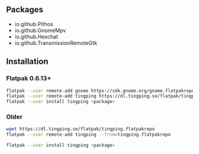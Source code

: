 Packages
--------

- io.github.Pithos
- io.github.GnomeMpv
- io.github.Hexchat
- io.github.TransmissionRemoteGtk

Installation
------------

### Flatpak 0.6.13+

```sh
flatpak --user remote-add gnome https://sdk.gnome.org/gnome.flatpakrepo
flatpak --user remote-add tingping https://dl.tingping.se/flatpak/tingping.flatpakrepo
flatpak --user install tingping <package>
```

### Older
```sh
wget https://dl.tingping.se/flatpak/tingping.flatpakrepo
flatpak --user remote-add tingping --from=tingping.flatpakrepo

flatpak --user install tingping <package>
```
